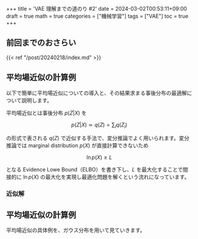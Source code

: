 +++
title = 'VAE 理解までの道のり #2'
date = 2024-03-02T00:53:11+09:00
draft = true
math = true
categories = ["機械学習"]
tags = ["VAE"]
toc = true
+++


## 前回までのおさらい

{{< ref "/post/20240218/index.md" >}}


## 平均場近似の計算例

以下で簡単に平均場近似についての導入と、その結果求まる事後分布の最適解について説明します。

平均場近似とは事後分布 $p(Z|X)$ を

$$
p(Z|X) \simeq q(Z) = \sum_i q(Z_i)
$$

の形式で表される $q(Z)$ で近似する手法で、変分推論でよく用いられます。変分推論では marginal distribution $p(X)$ が直接計算できないため

$$
\ln p(X) \geq L
$$

となる Evidence Lowe Bound（ELBO）を書き下し、$L$ を最大化することで間接的に $\ln p(X)$ の最大化を実現し最適化問題を解くという流れになっています。


### 近似解


$$
$$


## 平均場近似の計算例

平均場近似の具体例を、ガウス分布を用いて見ていきます。